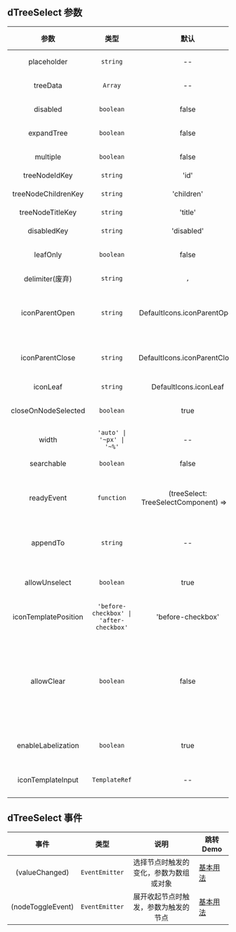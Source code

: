 ## dTreeSelect 参数

|         参数         |                  类型                   |                  默认                   | 说明                                                                                                                      | 跳转 Demo                                            |
| :------------------: | :-------------------------------------: | :-------------------------------------: | :------------------------------------------------------------------------------------------------------------------------ | ---------------------------------------------------- |
|     placeholder      |                `string`                 |                   --                    | 可选，占位字符串                                                                                                          | [基本用法](/components/tree-select/demo#basic-usage)       |
|       treeData       |                 `Array`                 |                   --                    | 必选，需要展示的源数据                                                                                                    | [基本用法](/components/tree-select/demo#basic-usage)       |
|       disabled       |                `boolean`                |                  false                  | 可选，禁止输入态                                                                                                          | [基本用法](/components/tree-select/demo#basic-usage)       |
|      expandTree      |                `boolean`                |                  false                  | 可选，是否自动展开树                                                                                                      | [基本用法](/components/tree-select/demo#basic-usage)       |
|       multiple       |                `boolean`                |                  false                  | 可选，多选开关                                                                                                            | [基本用法](/components/tree-select/demo#basic-usage)       |
|    treeNodeIdKey     |                `string`                 |                  'id'                   | 可选，id 键值名                                                                                                           | [设置key](/components/tree-select/demo#keys)       |
| treeNodeChildrenKey  |                `string`                 |               'children'                | 可选，children 子节点键值名                                                                                               | [设置key](/components/tree-select/demo#keys)       |
|  treeNodeTitleKey    |                `string`                 |               'title'                | 可选，title 键值名                                                                                               | [设置key](/components/tree-select/demo#keys)       |
|     disabledKey      |                `string`                 |               'disabled'                | 可选，disabled 节点禁选键值名                                                                                             | [基本用法](/components/tree-select/demo#basic-usage)       |
|       leafOnly       |                `boolean`                |                  false                  | 可选，仅叶节点可选开关                                                                                                    | [仅叶节点可选](/components/tree-select/demo#leaf-only)         |
|    delimiter(废弃)     |                `string`                 |                   `,`                   | 可选，选中结果分隔符（用于多选）                                                                                          |
|    iconParentOpen    |                `string`                 |       DefaultIcons.iconParentOpen       | 可选，树节点打开时图标                                                                                                    | [设置节点展开关闭图标](/components/tree-select/demo#icon-parent)       |
|   iconParentClose    |                `string`                 |      DefaultIcons.iconParentClose       | 可选，树节点关闭时图标                                                                                                    | [设置节点展开关闭图标](/components/tree-select/demo#icon-parent)       |
|       iconLeaf       |                `string`                 |          DefaultIcons.iconLeaf          | 可选，节点图标                                                                                                            | [设置key](/components/tree-select/demo#keys)       |
| closeOnNodeSelected  |                `boolean`                |                  true                   | 可选，选中节点时关闭下拉框的开关（仅用于单选）                                                                            | [设置key](/components/tree-select/demo#keys)       |
|        width         |        `'auto' \| '~px' \| '~%'`        |                   --                    | 可选，下拉框宽度                                                                                                          | [基本用法](/components/tree-select/demo#basic-usage)       |
|      searchable      |                `boolean`                |                  false                  | 可选，是否可搜索树                                                                                                        | [可简易搜索树](/components/tree-select/demo#simple-search)     |
|      readyEvent      |               `function`                | (treeSelect: TreeSelectComponent) => {} | 可选，当组件初始化完成时可调用的钩子函数                                                                                  | [初始化完成时调用的钩子](/components/tree-select/demo#init-hooks)        |
|       appendTo       |                `string`                 |                   --                    | 可选，将下拉框附着到输入值的 DOM 选择器节点中，值为空时下拉框在此组件内                                                   | [Append To Element 能力](/components/tree-select/demo#append-to-element) |
|    allowUnselect     |                `boolean`                |                  true                   | 可选，是否允许单选模式下反选已选中的项目                                                                                  | [基本用法](/components/tree-select/demo#basic-usage)       |
| iconTemplatePosition | `'before-checkbox' \| 'after-checkbox'` |            'before-checkbox'            | 可选，自定义 template 的位置                                                                                              | [自定义icon能力](/components/tree-select/demo#custom-icon)       |
|      allowClear      |                `boolean`                |                  false                  | 可选，是否允许单选模式下点击输入框上的清除按钮来清空已选中的项目。`allowUnselect`必须为`true`，否则将破坏体验一致性规则。`enableLabelization`为`false`时才会生效 | [基本用法](/components/tree-select/demo#basic-usage)       |
|  enableLabelization  |                `boolean`                |                  true                   | 可选，是否启用标签化展示效果，配合公有云视觉默认启用。 | [不使用标签化](/components/tree-select/demo#labelization)       |
|  iconTemplateInput   |               `TemplateRef`             |                   --                    | 可选，自定义 icon 的 template                                                                                               | [自定义icon能力](/components/tree-select/demo#custom-icon)       |


## dTreeSelect 事件

|      事件      |      类型      |                  说明                  | 跳转 Demo |
| :------------: | :------------: | :------------------------------------: | --------- |
| (valueChanged) | `EventEmitter` | 选择节点时触发的变化，参数为数组或对象 | [基本用法](/components/tree-select/demo#basic-usage)       |
| (nodeToggleEvent) | `EventEmitter` | 展开收起节点时触发，参数为触发的节点 | [基本用法](/components/tree-select/demo#basic-usage)       |
